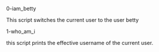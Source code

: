 0-iam_betty

This script switches the current user to the user betty

1-who_am_i

this script prints the effective username of the current user.

